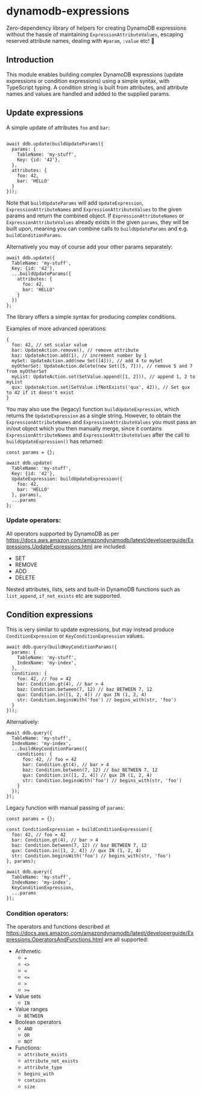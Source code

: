 # dynamodb-expressions
Zero-dependency library of helpers for creating DynamoDB expressions without the hassle of maintaining `ExpressionAttributeValues`, escaping reserved attribute names, dealing with `#param`, `:value` etc! 🎉

## Introduction
This module enables building complex DynamoDB expressions (update expressions or condition expressions) using a simple syntax,
with TypeScript typing.
A condition string is built from attributes, and attribute names and values are handled and added to the supplied params.

## Update expressions

A simple update of attributes `foo` and `bar`:

```

await ddb.update(buildUpdateParams({
  params: {
    TableName: 'my-stuff',
    Key: {id: '42'},
  },
  attributes: {
    foo: 42,
    bar: 'HELLO'
  }
}));
```
Note that `buildUpdateParams` will add `UpdateExpression`, `ExpressionAttributeNames` and `ExpressionAttributeValues` to the given params and return the combined object.
If `ExpressionAttributeNames` or `ExpressionAttributeValues` already exists in the given `params`, they will be built upon, meaning you can combine calls to `buildUpdateParams` and e.g. `buildConditionParams`.

Alternatively you may of course add your other params separately:

```
await ddb.update({
  TableName: 'my-stuff',
  Key: {id: '42'},
  ...buildUpdateParams({
    attributes: {
      foo: 42,
      bar: 'HELLO'
    }
  })
};
```

The library offers a simple syntax for producing complex conditions.

Examples of more advanced operations:

```
{
  foo: 42, // set scalar value
  bar: UpdateAction.remove(), // remove attribute
  baz: UpdateAction.add(1), // increment number by 1
  mySet: UpdateAction.add(new Set([4])), // add 4 to mySet
  myOtherSet: UpdateAction.delete(new Set([5, 7])), // remove 5 and 7 from myOtherSet
  myList: UpdateAction.set(SetValue.append([1, 2])), // append 1, 2 to myList
  qux: UpdateAction.set(SetValue.ifNotExists('qux', 42)), // Set qux to 42 if it doesn't exist 
}
```

You may also use the (legacy) function `buildUpdateExpression`, which returns the `UpdateExpression` as a single string. However, to obtain the `ExpressionAttributeNames` and `ExpressionAttributeValues` you must pass an in/out object which you then manually merge, since it contains `ExpressionAttributeNames` and `ExpressionAttributeValues` after the call to `buildUpdateExpression()` has returned:

```
const params = {};

await ddb.update(
  TableName: 'my-stuff',
  Key: {id: '42'},
  UpdateExpression: buildUpdateExpression({
    foo: 42,
    bar: 'HELLO'
  }, params),
  ...params
};
```

### Update operators:

All operators supported by DynamoDB as per https://docs.aws.amazon.com/amazondynamodb/latest/developerguide/Expressions.UpdateExpressions.html are included:
* SET
* REMOVE
* ADD
* DELETE

Nested attributes, lists, sets and built-in DynamoDB functions such as `list_append`, `if_not_exists` etc are supported.

## Condition expressions

This is very similar to update expressions, but may instead produce `ConditionExpression` or `KeyConditionExpression` values.

```
await ddb.query(buildKeyConditionParams({
  params: {
    TableName: 'my-stuff',
    IndexName: 'my-index',
  },
  conditions: {
    foo: 42, // foo = 42
    bar: Condition.gt(4), // bar > 4
    baz: Condition.between(7, 12) // baz BETWEEN 7, 12
    qux: Condition.in([1, 2, 4]) // qux IN (1, 2, 4)
    str: Condition.beginsWith('foo') // begins_with(str, 'foo')
  }
}));
```

Alternatively:

```
await ddb.query({
  TableName: 'my-stuff',
  IndexName: 'my-index',
  ...buildKeyConditionParams({
    conditions: {
      foo: 42, // foo = 42
      bar: Condition.gt(4), // bar > 4
      baz: Condition.between(7, 12) // baz BETWEEN 7, 12
      qux: Condition.in([1, 2, 4]) // qux IN (1, 2, 4)
      str: Condition.beginsWith('foo') // begins_with(str, 'foo')
    }
  });
});
```

Legacy function with manual passing of `params`:

```
const params = {};

const ConditionExpression = buildConditionExpression({
  foo: 42, // foo = 42
  bar: Condition.gt(4), // bar > 4
  baz: Condition.between(7, 12) // baz BETWEEN 7, 12
  qux: Condition.in([1, 2, 4]) // qux IN (1, 2, 4)
  str: Condition.beginsWith('foo') // begins_with(str, 'foo')
}, params);

await ddb.query({
  TableName: 'my-stuff',
  IndexName: 'my-index',
  KeyConditionExpression,
  ...params
});
```
  
### Condition operators:

The operators and functions described at https://docs.aws.amazon.com/amazondynamodb/latest/developerguide/Expressions.OperatorsAndFunctions.html are all supported:

* Arithmetic 
  * `=`
  * `<>`
  * `<`
  * `<=`
  * `>`
  * `>=`
* Value sets
  * `IN`
* Value ranges 
  * `BETWEEN`
* Boolean operators
  * `AND`
  * `OR`
  * `NOT`
* Functions:
  * `attribute_exists` 
  * `attribute_not_exists` 
  * `attribute_type` 
  * `begins_with` 
  * `contains`
  * `size`
  


